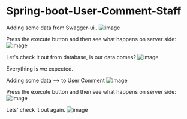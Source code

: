 # Spring-boot-User-Comment-Staff

Adding some data from Swagger-ui.. 
![image](https://user-images.githubusercontent.com/57726183/177418367-94ac3b84-e542-4367-8670-34391ef10779.png)

Press the execute button and then see what happens on server side:
![image](https://user-images.githubusercontent.com/57726183/177418514-58f8871f-70c6-4591-8d44-a47cf0033cfb.png)

Let's check it out from database, is our data comes?
![image](https://user-images.githubusercontent.com/57726183/177419411-a47928db-a3be-4e94-8ab6-1dbbdd8c6e07.png)

Everything is we expected.

Adding some data --> to User Comment
![image](https://user-images.githubusercontent.com/57726183/177424772-30cec748-0909-4091-932e-1d179466cc0f.png)

Press the execute button and then see what happens on server side:
![image](https://user-images.githubusercontent.com/57726183/177424846-a2052f30-118a-4329-9d62-8f75b1142610.png)


Lets' check it out again.
![image](https://user-images.githubusercontent.com/57726183/177424712-0ff0e563-41b6-4dc6-96fb-15a1ed9be9d9.png)


